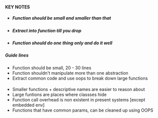 #### KEY NOTES
- ##### Function should be small and smaller than that
- ##### Extract into function till you drop
- ##### Function should do one thing only and do it well

##### Guide lines
- Function should be small, 20 - 30 lines 
- Function shouldn't manipulate more than one abstraction
- Extract common code and use oops to break down large functions

#### 
- Smaller functions + descriptive names are easier to reason about
- Large funtions are places where classses hide
- Function call overhead is non existent in present systems [except embedded env]
- Functions that have common params, can be cleaned up using OOPS
